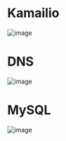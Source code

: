 # Kamailio
![image](https://user-images.githubusercontent.com/12033768/74919216-53f91f00-53db-11ea-95f9-70f1f68bb340.png)
# DNS
![image](https://user-images.githubusercontent.com/12033768/74919764-2365b500-53dc-11ea-976f-b6af7d5f1ac5.png)
# MySQL
![image](https://user-images.githubusercontent.com/12033768/74920029-8a836980-53dc-11ea-93f3-d847acb6bb0d.png)
